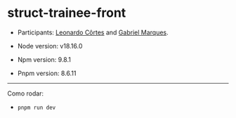 # struct-trainee-front

* Participants: [Leonardo Côrtes](https://github.com/leopcortes) and [Gabriel Marques](https://github.com/marquezzin).

* Node version: v18.16.0
* Npm version: 9.8.1
* Pnpm version: 8.6.11

---
Como rodar:
* ```pnpm run dev```
